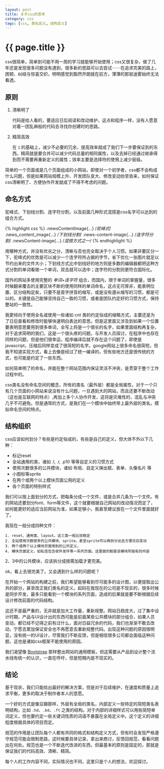 ```yaml
---
layout: post
title: 关于css的思考
category: css
tags: [css, 类名定义, 结构定义]
---
```


{{ page.title }}
================

css很简单，简单到可能不用一周的学习就能够开始使用；css又很复杂，做了几年还是发现很多问题没有遇到，很多新的思路可以去尝试⋯⋯在追求完美的路上，困顿、纠结与惊喜交织，明明感觉到豁然开朗就在前方，薄薄的那层迷雾始终无法看透。


原则
----

1. 清晰明了
	
	代码是给人看的，要适应日后阅读和改动维护，这点和程序一样，没有人愿意对着一团乱麻般的代码去寻找你创建时的思路。

2. 精简高效

	在 ```1``` 的基础上，减少不必要的冗余，提高效率就成了我们下一步要保证到的东西。精简就是要合并可以减少代码总量的相同属性，以及去掉已经通过继承得到而不需要再重新定义的属性；效率主要是选择符的使用上减少层级。


简单的一个页面或是几个页面组成的小网站，即使对一个初学者，css都不会构成什么问题，但是如果网站规模上升、开发团队变大、修改变动纷至沓来，如何保证css清晰明了、方便协作开发就成了不得不考虑的问题。

命名方式
--------

驼峰式、下划线分割、连字符分割，以及前面几种形式混搭是css名字可以达到的组合方式。

{% highlight css %}
.newsContentImage{...} /*驼峰式*/
.news_content_image{...} /*下划线分割*/
.news-content-image{...} /*连字符分割*/
.newsContent-image{...} /*混搭方式之一*/
{% endhighlight %}

用哪种方式，并没有优劣之分，清晰与否也完全取决于个人习惯。如果非要区分一下，驼峰式的优势是可以减少一个连字符所占据的字节，省下优化一张图片就足以节约出来的文件大小；下划线方式比中划线好的地方则是多数的编辑器都把这种方式分割的单词看做一个单词，双击就可以选中；连字符的分割则更符合国际化。

国外的网站多使用完整的 *单词+连字符* 组合，而国内，限于单词的掌握量，很多时候翻来覆去的主要区块不断的使用同样的单词命名，这点无可厚非，能表明位置、区分结构足矣，只要不是首字拼音的缩写，或是没有遵从缩写的习惯，都是可以的。关键是自己能够坚持自己一致的习惯，或者是团队约定好的习惯方式，保持整站的一致性。

我更倾向于使用全名或使用一些诸如 cnt 类的约定俗成的缩略方式，主要还是为了日后查看和修改时能够快速明白表达的意思。但是这里面又涉及到如果一个位置要表明意思要用到很多单词，全写上将是一个很长的名字，如果里面结构再复杂，对于追求简明的我们，这是一个很头疼的问题。与开发人员探讨，在程序中也存在同样的问题，但是他们很幸运，程序编译后就不存在这个问题了，即使是javascript，压缩后同样变成了很简短的名字。google网站上很多命名很简短，但我不知道实现方式，看上去像是经过了统一编译的，但有些地方还是很传统的方式，也可能是约定了一些东西。

如何简单明了的命名，并能在整个网站范围内保证灵活不冲突，是贯穿于整个工作过程中的。

css类名没有命名空间的概念，所有的类名（最外层）都是全局属性，对于一个只有几个页面的小网站来说没有什么问题，一旦遇到大的网站，而且还要不断改动（这也是互联网的特点）,再加上多个人协作开发，这将是灾难性的，混乱与冲突几乎不可避免。但是通常的方式，是我们在一个模块中始终带上最外层的类名，模拟命名空间的特点。


结构组织
--------

css应该如何划分？有些是约定俗成的，有些是自己的定义，但大体不外以下几种：

- 标记reset
- 全站通用的类，诸如 .l, .r, .p10 等等自定义的习惯方式
- 使用次数很多的公共模块，诸如 布局、自定义弹出框、表单、头像名片 等
- 小图标等sprite
- 在两个或两个以上模块页面公用的定义
- 各个页面的特别样式

我们可以按上面划分的方式，把每条分成一个文件，或是合并几条为一个文件。有的网站还要划分font、form等文件，这个就要根据自己网站的改动情况而定了，如何能更好的适应当前网站为准，如果足够小，我甚至建议放在一个文件里面就好了。

我现在一般分成四种文件：

	1. reset、通用类、layout。这三类一般比较稳定
	2. 全站使用次数很多的公共模块、sprite。甚至sprite可以再拆分出去方便日后变动
	3. 两个或两个以上模块页面用到的公共定义。
	4. 模块页面定义，如私信包含收件发件等一系列页面。这里面的都是该模块所独有的内容

2、3中的公共模块，应该拆分成按需加载才更完美。

ok，看上去很完美了。又会遇到什么样的问题呢？

在开始一个网站的构建之前，我们希望能够看到尽可能多的设计图，以便提取出公共的部分，甚至改正我们类名的定义。起码在我现在的公司是不现实的，很多时候是同步开发，最多只能看到一个模块的系列页面，造成的后果就是要不断根据后续设计修改前面的代码结构。

这还不是最严重的，无非就是加大工作量，重新规整。网站日趋庞大，过了集中设计时期，产品与UI设计出的东西可能是前面某些公共模块的部分组合，如果人员变动，都已经不记得之前有过什么，面对日益冗余的代码，我们也渐渐不敢去改动，宁愿去累加保证安全也不再愿意去重新规整代码。出现这种问题的原因很明显，没有统一的UI设计，尽管我们不断反馈，但是相信很多公司都会面临这种问题，这也是诸如css框架不能使用的原因。

我们渴望像 [Bootstrap](http://twitter.github.com/bootstrap/) 那样整出网站的通用模板，但这需要从产品到设计整个流水线有统一的认识，一直在呼吁，但是短期内是不现实的。


结论
----

基于现状，我们只能给出最好的解决方案，但是对于后续维护，在速度和质量上追求平衡，更多的取决于制作者本人的意愿。

一个好的方式是像豆瓣那样，外层有全局的类名，内部定义一些特定的简短类名表明结构，比如 `.hd`、`.bd`、`.ft` 之类的结构。对于内部的详细样式可以用些简短单词定义，但也要约定一些关键词性质的词语不暴露在全局定义中。这个定义的详细程度根据具体的项目而定。

规范的作用是让团队每个人都有共同的格式和结构定义方式，但有时会发现严格遵守规范可能会限制思路，这时候要具体记录，拿出来商讨，反馈回规范，看看问题出在何处。规范也是一个不断迭代改进的东西，但最基本的原则是固定的，那就是保证我们的代码高效、清晰、精简。

每个人的工作内容不同，实际情况也不同，这里只是个人的想法，欢迎探讨。


